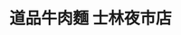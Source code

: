 ---
title: "道品牛肉麵 士林夜市店"
description: "道品牛肉麵 士林夜市店"
layout: shop
keywords:
  - 美食競賽
  - 台灣美食
  - 美食精選
datePublished: "2025-06-30"
dateModified: "2025-07-06"
city: "台北市"
district: "士林區"
address: "111台北市士林區大南路55號"
phone: "0963602751"
geo: "25.089129348429772, 121.52481887636193"
google_map: "https://maps.app.goo.gl/E4GADwSyUDPPDpbSA"
footinder: ""
official: "https://www.facebook.com/profile.php?id=61566541616239"
award:
  - name: "台北國際牛肉麵節"
    year: "2024"
    entries:
      - group: "鮮食組"
        cooking_style: "清燉"
        rank: "銀牌"
      - group: "鮮食組"
        cooking_style: "樂齡創意"
        rank: "銀牌"

---